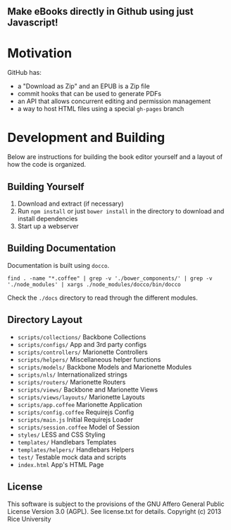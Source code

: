 ## Make eBooks directly in Github using just Javascript!

# Motivation

GitHub has:

- a "Download as Zip" and an EPUB is a Zip file
- commit hooks that can be used to generate PDFs
- an API that allows concurrent editing and permission management
- a way to host HTML files using a special `gh-pages` branch

# Development and Building

Below are instructions for building the book editor yourself and a layout
of how the code is organized.

## Building Yourself

1. Download and extract (if necessary)
2. Run `npm install` or just `bower install` in the directory to download and install dependencies
3. Start up a webserver


## Building Documentation

Documentation is built using `docco`.

    find . -name "*.coffee" | grep -v './bower_components/' | grep -v './node_modules' | xargs ./node_modules/docco/bin/docco

Check the `./docs` directory to read through the different modules.

## Directory Layout

* `scripts/collections/`   Backbone Collections
* `scripts/configs/`       App and 3rd party configs
* `scripts/controllers/`   Marionette Controllers
* `scripts/helpers/`       Miscellaneous helper functions
* `scripts/models/`        Backbone Models and Marionette Modules
* `scripts/nls/`           Internationalized strings
* `scripts/routers/`       Marionette Routers
* `scripts/views/`         Backbone and Marionette Views
* `scripts/views/layouts/` Marionette Layouts
* `scripts/app.coffee`     Marionette Application
* `scripts/config.coffee`  Requirejs Config
* `scripts/main.js`        Initial Requirejs Loader
* `scripts/session.coffee` Model of Session
* `styles/`                LESS and CSS Styling
* `templates/`             Handlebars Templates
* `templates/helpers/`     Handlebars Helpers
* `test/`                  Testable mock data and scripts
* `index.html`             App's HTML Page

License
-------

This software is subject to the provisions of the GNU Affero General Public License Version 3.0 (AGPL). See license.txt for details. Copyright (c) 2013 Rice University
